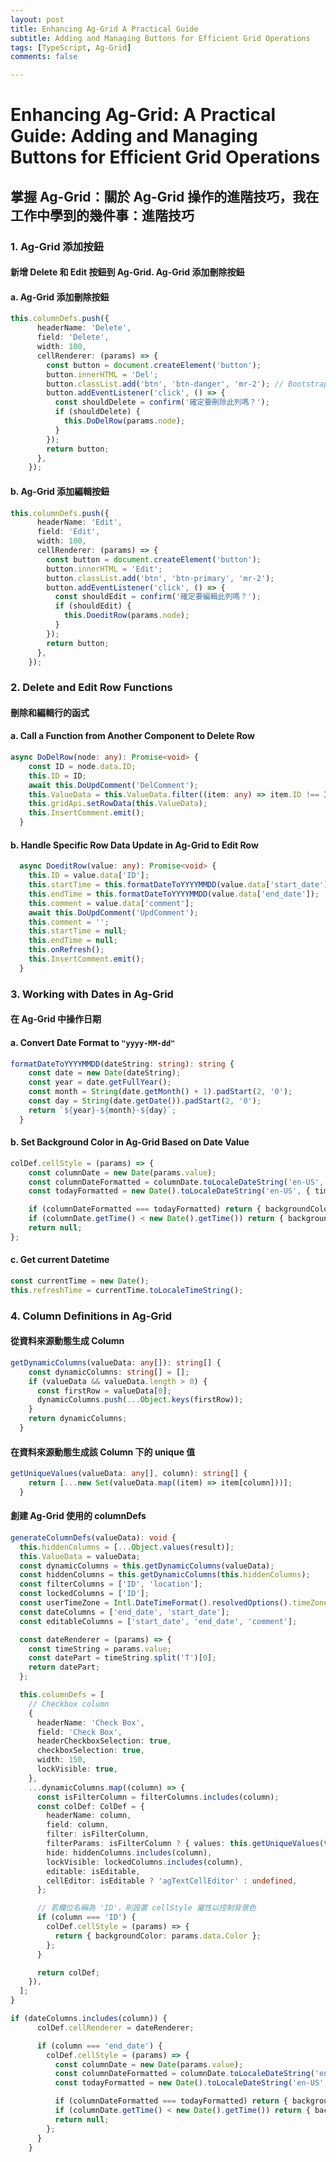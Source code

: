 ```yaml
---
layout: post
title: Enhancing Ag-Grid A Practical Guide
subtitle: Adding and Managing Buttons for Efficient Grid Operations
tags: [TypeScript, Ag-Grid]
comments: false

---
```


# Enhancing Ag-Grid: A Practical Guide: Adding and Managing Buttons for Efficient Grid Operations

## 掌握 Ag-Grid：關於 Ag-Grid 操作的進階技巧，我在工作中學到的幾件事：進階技巧

### 1. Ag-Grid 添加按鈕

#### 新增 Delete 和 Edit 按鈕到 Ag-Grid. Ag-Grid 添加刪除按鈕

#### a. Ag-Grid 添加刪除按鈕

```typescript
this.columnDefs.push({
      headerName: 'Delete',
      field: 'Delete',
      width: 100,
      cellRenderer: (params) => {
        const button = document.createElement('button');
        button.innerHTML = 'Del';
        button.classList.add('btn', 'btn-danger', 'mr-2'); // Bootstrap
        button.addEventListener('click', () => {
          const shouldDelete = confirm('確定要刪除此列嗎？');
          if (shouldDelete) {
            this.DoDelRow(params.node);
          }
        });
        return button;
      },
    });
```

#### b. Ag-Grid 添加編輯按鈕

```typescript
this.columnDefs.push({
      headerName: 'Edit',
      field: 'Edit',
      width: 100,
      cellRenderer: (params) => {
        const button = document.createElement('button');
        button.innerHTML = 'Edit';
        button.classList.add('btn', 'btn-primary', 'mr-2');
        button.addEventListener('click', () => {
          const shouldEdit = confirm('確定要編輯此列嗎？');
          if (shouldEdit) {
            this.DoeditRow(params.node);
          }
        });
        return button;
      },
    });
```

### 2. Delete and Edit Row Functions

#### 刪除和編輯行的函式

#### a. Call a Function from Another Component to Delete Row

```typescript
async DoDelRow(node: any): Promise<void> {
    const ID = node.data.ID;
    this.ID = ID;
    await this.DoUpdComment('DelComment');
    this.ValueData = this.ValueData.filter((item: any) => item.ID !== ID);
    this.gridApi.setRowData(this.ValueData);
    this.InsertComment.emit();
  }
```

#### b. Handle Specific Row Data Update in Ag-Grid to Edit Row

```typescript
  async DoeditRow(value: any): Promise<void> {
    this.ID = value.data['ID'];
    this.startTime = this.formatDateToYYYYMMDD(value.data['start_date']);
    this.endTime = this.formatDateToYYYYMMDD(value.data['end_date']);
    this.comment = value.data['comment'];
    await this.DoUpdComment('UpdComment');
    this.comment = '';
    this.startTime = null;
    this.endTime = null;
    this.onRefresh();
    this.InsertComment.emit();
  }
```

### 3. Working with Dates in Ag-Grid

#### 在 Ag-Grid 中操作日期

#### a. Convert Date Format to `"yyyy-MM-dd"`

```typescript
formatDateToYYYYMMDD(dateString: string): string {
    const date = new Date(dateString);
    const year = date.getFullYear();
    const month = String(date.getMonth() + 1).padStart(2, '0');
    const day = String(date.getDate()).padStart(2, '0');
    return `${year}-${month}-${day}`;
  }
```

#### b. Set Background Color in Ag-Grid Based on Date Value

```typescript
colDef.cellStyle = (params) => {
    const columnDate = new Date(params.value);
    const columnDateFormatted = columnDate.toLocaleDateString('en-US', { timeZone: userTimeZone });
    const todayFormatted = new Date().toLocaleDateString('en-US', { timeZone: userTimeZone });

    if (columnDateFormatted === todayFormatted) return { backgroundColor: 'yellow' };
    if (columnDate.getTime() < new Date().getTime()) return { backgroundColor: 'red' };
    return null;
};
```

#### c. Get current Datetime

```typescript
const currentTime = new Date();
this.refreshTime = currentTime.toLocaleTimeString();
```

### 4. Column Definitions in Ag-Grid

#### 從資料來源動態生成 Column

```typescript
getDynamicColumns(valueData: any[]): string[] {
    const dynamicColumns: string[] = [];
    if (valueData && valueData.length > 0) {
      const firstRow = valueData[0];
      dynamicColumns.push(...Object.keys(firstRow));
    }
    return dynamicColumns;
  }
```

#### 在資料來源動態生成該 Column 下的 unique 值

```typescript
getUniqueValues(valueData: any[], column): string[] {
    return [...new Set(valueData.map((item) => item[column]))];
  }
```

#### 創建 Ag-Grid 使用的 columnDefs

```typescript
generateColumnDefs(valueData): void {
  this.hiddenColumns = [...Object.values(result)];
  this.ValueData = valueData;
  const dynamicColumns = this.getDynamicColumns(valueData);
  const hiddenColumns = this.getDynamicColumns(this.hiddenColumns);
  const filterColumns = ['ID', 'location'];
  const lockedColumns = ['ID'];
  const userTimeZone = Intl.DateTimeFormat().resolvedOptions().timeZone;  
  const dateColumns = ['end_date', 'start_date'];
  const editableColumns = ['start_date', 'end_date', 'comment'];

  const dateRenderer = (params) => {
    const timeString = params.value;
    const datePart = timeString.split('T')[0];
    return datePart;
  };

  this.columnDefs = [
    // Checkbox column
    {
      headerName: 'Check Box',
      field: 'Check Box',
      headerCheckboxSelection: true,
      checkboxSelection: true,
      width: 150,
      lockVisible: true,
    },
    ...dynamicColumns.map((column) => {
      const isFilterColumn = filterColumns.includes(column);
      const colDef: ColDef = {
        headerName: column,
        field: column,
        filter: isFilterColumn,
        filterParams: isFilterColumn ? { values: this.getUniqueValues(this.ValueData, column) } : undefined,
        hide: hiddenColumns.includes(column),
        lockVisible: lockedColumns.includes(column),
        editable: isEditable,
        cellEditor: isEditable ? 'agTextCellEditor' : undefined,
      };

      // 若欄位名稱為 'ID'，則設置 cellStyle 屬性以控制背景色
      if (column === 'ID') {
        colDef.cellStyle = (params) => {
          return { backgroundColor: params.data.Color };
        };
      }

      return colDef;
    }),
  ];
}

```

```typescript
if (dateColumns.includes(column)) {
      colDef.cellRenderer = dateRenderer;

      if (column === 'end_date') {
        colDef.cellStyle = (params) => {
          const columnDate = new Date(params.value);
          const columnDateFormatted = columnDate.toLocaleDateString('en-US', { timeZone: userTimeZone });
          const todayFormatted = new Date().toLocaleDateString('en-US', { timeZone: userTimeZone });

          if (columnDateFormatted === todayFormatted) return { backgroundColor: 'yellow' };
          if (columnDate.getTime() < new Date().getTime()) return { backgroundColor: 'red' };
          return null;
        };
      }
    }
```
